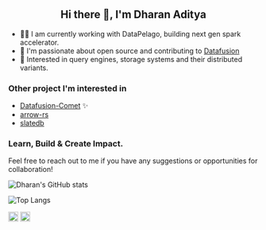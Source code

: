 <!-- - 👋 Hi, I’m @dharanad
- 👀 I’m interested in Databases, Distributed System & Learning cool stuff
- 🌱 I’m currently learning GoLang
- 💞️ I’m looking to collaborate on Database Projects
- 📫 How to reach me https://www.linkedin.com/in/dharanaditya/ -->

<!---
dharanad/dharanad is a ✨ special ✨ repository because its `README.md` (this file) appears on your GitHub profile.
You can click the Preview link to take a look at your changes.
--->

<h2 align="center">Hi there 👋, I'm Dharan Aditya</h2>

* 👨‍💻 I am currently working with DataPelago, building next gen spark accelerator.
* 🚀 I'm passionate about open source and contributing to [Datafusion](https://github.com/apache/datafusion)
* 🧠 Interested in query engines, storage systems and their distributed variants.

### Other project I'm interested in

- [Datafusion-Comet](https://github.com/apache/datafusion-comet) ✨
- [arrow-rs](https://github.com/apache/arrow-rs)
- [slatedb](https://github.com/slatedb/slatedb)


### Learn, Build & Create Impact.

Feel free to reach out to me if you have any suggestions or opportunities for collaboration! 

![Dharan's GitHub stats](https://github-readme-stats.vercel.app/api?username=dharanad&show_icons=true&theme=radical)

![Top Langs](https://github-readme-stats.vercel.app/api/top-langs/?username=dharanad&layout=compact)

<p align="center">

<a href=https://twitter.com/dharanad target="blank"><img align="center" src=https://cdn.jsdelivr.net/npm/simple-icons@3.0.1/icons/twitter.svg alt="dharanaditya" height="20" width="20" /></a>
<a href=https://linkedin.com/in/dharanaditya target="blank"><img align="center" src=https://cdn.jsdelivr.net/npm/simple-icons@3.0.1/icons/linkedin.svg alt="dharanaditya" height="20" width="20" /></a>

</p>

<!-- <p align="center"> <img src=https://github-readme-stats.vercel.app/api?username=dharanad&show_icons=true alt=dharanad /> </p> -->

<!-- <p align="left"> <img src=https://komarev.com/ghpvc/?username=dharanad alt=dharanad/> </p> -->
